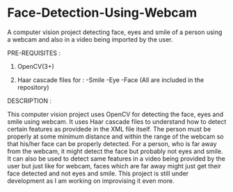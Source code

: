 # Face-Detection-Using-Webcam
A computer vision project detecting face, eyes and smile of a person using a webcam and also in a video being imported by the user.

PRE-REQUISITES :

1. OpenCV(3+)

2. Haar cascade files for :
   -Smile
   -Eye
   -Face
(All are included in the repository)

DESCRIPTION :

This computer vision project uses OpenCV for detecting the face, eyes and smile using webcam. It uses Haar cascade
files to understand how to detect certain features as providede in the XML file itself. The person must be
properly at some minimum distance and within the range of the webcam so that his/her face can be properly detected.
For a person, who is far away from the webcam, it might detect the face but probably not eyes and smile. It can also
be used to detect same features in a video being provided by the user but just like for webcam, faces which are far 
away might just get their face detected and not eyes and smile. This project is still under development as I am
working on improvising it even more.
